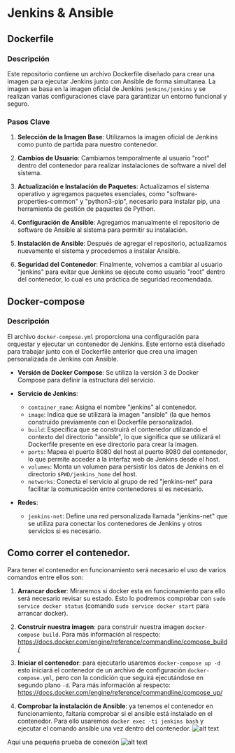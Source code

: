 # Jenkins & Ansible

## Dockerfile

### Descripción

Este repositorio contiene un archivo Dockerfile diseñado para crear una imagen para ejecutar Jenkins junto con Ansible de forma simultanea. La imagen se basa en la imagen oficial de Jenkins `jenkins/jenkins` y se realizan varias configuraciones clave para garantizar un entorno funcional y seguro.

### Pasos Clave

1. **Selección de la Imagen Base**: Utilizamos la imagen oficial de Jenkins como punto de partida para nuestro contenedor.

2. **Cambios de Usuario**: Cambiamos temporalmente al usuario "root" dentro del contenedor para realizar instalaciones de software a nivel del sistema.

3. **Actualización e Instalación de Paquetes**: Actualizamos el sistema operativo y agregamos paquetes esenciales, como "software-properties-common" y "python3-pip", necesario para instalar pip, una herramienta de gestión de paquetes de Python.

4. **Configuración de Ansible**: Agregamos manualmente el repositorio de software de Ansible al sistema para permitir su instalación.

5. **Instalación de Ansible**: Después de agregar el repositorio, actualizamos nuevamente el sistema y procedemos a instalar Ansible.

6. **Seguridad del Contenedor**: Finalmente, volvemos a cambiar al usuario "jenkins" para evitar que Jenkins se ejecute como usuario "root" dentro del contenedor, lo cual es una práctica de seguridad recomendada.


## Docker-compose

### Descripción

El archivo `docker-compose.yml` proporciona una configuración para orquestar y ejecutar un contenedor de Jenkins. Este entorno está diseñado para trabajar junto con el Dockerfile anterior que crea una imagen personalizada de Jenkins con Ansible.

- **Versión de Docker Compose**: Se utiliza la versión 3 de Docker Compose para definir la estructura del servicio.
- **Servicio de Jenkins**:
  - `container_name`: Asigna el nombre "jenkins" al contenedor.
  - `image`: Indica que se utilizará la imagen "ansible" (la que hemos construido previamente con el Dockerfile personalizado).
  - `build`: Especifica que se construirá el contenedor utilizando el contexto del directorio "ansible", lo que significa que se utilizará el Dockerfile presente en ese directorio para crear la imagen.
  - `ports`: Mapea el puerto 8080 del host al puerto 8080 del contenedor, lo que permite acceder a la interfaz web de Jenkins desde el host.
  - `volumes`: Monta un volumen para persistir los datos de Jenkins en el directorio `$PWD/jenkins_home` del host.
  - `networks`: Conecta el servicio al grupo de red "jenkins-net" para facilitar la comunicación entre contenedores si es necesario.

- **Redes**:
  - `jenkins-net`: Define una red personalizada llamada "jenkins-net" que se utiliza para conectar los contenedores de Jenkins y otros servicios si es necesario.


## Como correr el contenedor.

Para tener el contenedor en funcionamiento será necesario el uso de varios comandos entre ellos son:

1. **Arrancar docker**: Miraremos si docker esta en funcionamiento para ello será necesario revisar su estado. Esto lo podremos comprobar con `sudo service docker status` (comando `sudo service docker start` para arrancar docker).

2. **Construir nuestra imagen**: para construir nuestra imagen `docker-compose build`. Para más información al respecto: https://docs.docker.com/engine/reference/commandline/compose_build/

3. **Iniciar el contenedor**: para ejecutarlo usaremos `docker-compose up -d` esto iniciará el contenedor de un archivo de configuración `docker-compose.yml`, pero con la condición que seguirá ejecutándose en segundo plano `-d`. Para más información al respecto: https://docs.docker.com/engine/reference/commandline/compose_up/


4. **Comprobar la instalación de Ansible**: ya tenemos el contenedor en funcionamiento, faltaría comprobar si el ansible está instalado en el contenedor. Para ello usaremos `docker exec -ti jenkins bash` y ejecutar el comando ansible una vez dentro del contenedor.
![alt text](https://i.imgur.com/PwyT1eM.png)

Aquí una pequeña prueba de conexión
![alt text](https://https://i.imgur.com/PvB2W8B.png)